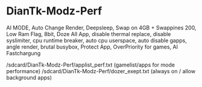 # DianTk-Modz-Perf
AI MODE, Auto Change Render, Deepsleep, Swap on 4GB + Swappines 200, Low Ram Flag, 8bit, Doze All App, disable thermal replace, disable syslimiter, cpu runtime breaker, auto cpu userspace, auto disable gapps, angle render, brutal busybox, Protect App, OverPriority for games, AI Fastchargung

/sdcard/DianTk-Modz-Perf/applist_perf.txt (gamelist/apps for mode performance)
/sdcard/DianTk-Modz-Perf/dozer_exept.txt (always on / allow background apps)
